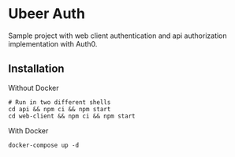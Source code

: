 # Ubeer Auth

Sample project with web client authentication and api authorization implementation with Auth0.

## Installation

Without Docker

```shell
# Run in two different shells
cd api && npm ci && npm start
cd web-client && npm ci && npm start
```

With Docker

```shell
docker-compose up -d
```
